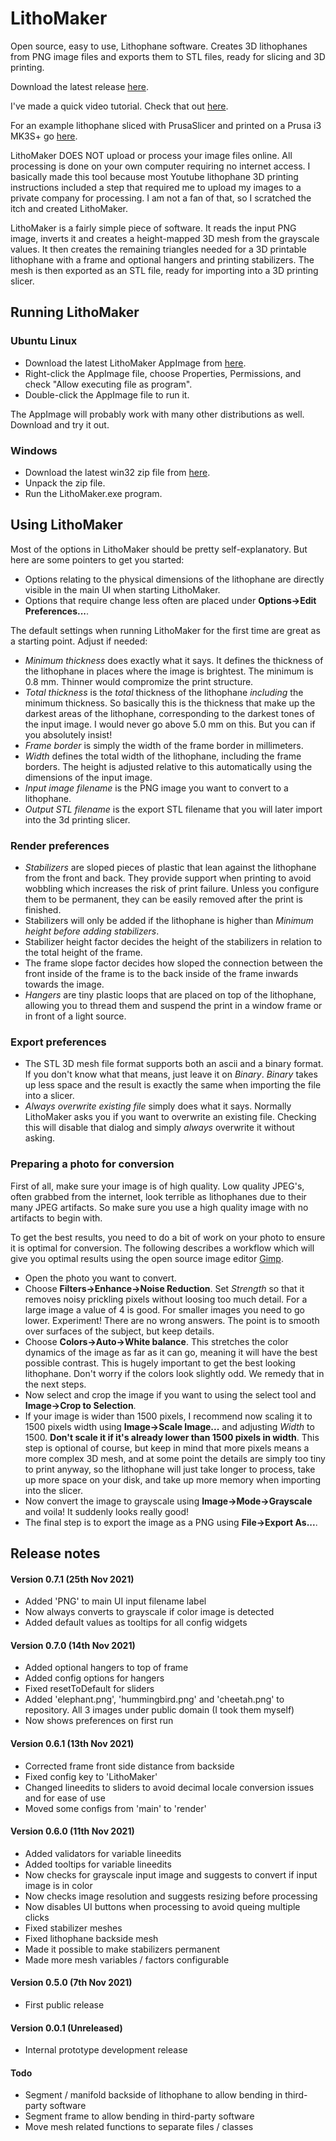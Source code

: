 # LithoMaker
Open source, easy to use, Lithophane software. Creates 3D lithophanes from PNG image files and exports them to STL files, ready for slicing and 3D printing.

Download the latest release [here](https://github.com/muldjord/lithomaker/releases).

I've made a quick video tutorial. Check that out [here](https://youtu.be/Bjbdk0XiiNY).

For an example lithophane sliced with PrusaSlicer and printed on a Prusa i3 MK3S+ go [here](https://youtu.be/mxQnZgb7caI).

LithoMaker DOES NOT upload or process your image files online. All processing is done on your own computer requiring no internet access. I basically made this tool because most Youtube lithophane 3D printing instructions included a step that required me to upload my images to a private company for processing. I am not a fan of that, so I scratched the itch and created LithoMaker.

LithoMaker is a fairly simple piece of software. It reads the input PNG image, inverts it and creates a height-mapped 3D mesh from the grayscale values. It then creates the remaining triangles needed for a 3D printable lithophane with a frame and optional hangers and printing stabilizers. The mesh is then exported as an STL file, ready for importing into a 3D printing slicer.

## Running LithoMaker
### Ubuntu Linux
* Download the latest LithoMaker AppImage from [here](https://github.com/muldjord/lithomaker/releases).
* Right-click the AppImage file, choose Properties, Permissions, and check "Allow executing file as program".
* Double-click the AppImage file to run it.

The AppImage will probably work with many other distributions as well. Download and try it out.

### Windows
* Download the latest win32 zip file from [here](https://github.com/muldjord/lithomaker/releases).
* Unpack the zip file.
* Run the LithoMaker.exe program.

## Using LithoMaker
Most of the options in LithoMaker should be pretty self-explanatory. But here are some pointers to get you started:
* Options relating to the physical dimensions of the lithophane are directly visible in the main UI when starting LithoMaker.
* Options that require change less often are placed under **Options->Edit Preferences...**.

The default settings when running LithoMaker for the first time are great as a starting point. Adjust if needed:
* *Minimum thickness* does exactly what it says. It defines the thickness of the lithophane in places where the image is brightest. The minimum is 0.8 mm. Thinner would compromize the print structure.
* *Total thickness* is the *total* thickness of the lithophane *including* the minimum thickness. So basically this is the thickness that make up the darkest areas of the lithophane, corresponding to the darkest tones of the input image. I would never go above 5.0 mm on this. But you can if you absolutely insist!
* *Frame border* is simply the width of the frame border in millimeters.
* *Width* defines the total width of the lithophane, including the frame borders. The height is adjusted relative to this automatically using the dimensions of the input image.
* *Input image filename* is the PNG image you want to convert to a lithophane.
* *Output STL filename* is the export STL filename that you will later import into the 3d printing slicer.

### Render preferences
* *Stabilizers* are sloped pieces of plastic that lean against the lithophane from the front and back. They provide support when printing to avoid wobbling which increases the risk of print failure. Unless you configure them to be permanent, they can be easily removed after the print is finished.
* Stabilizers will only be added if the lithophane is higher than *Minimum height before adding stabilizers*.
* Stabilizer height factor decides the height of the stabilizers in relation to the total height of the frame.
* The frame slope factor decides how sloped the connection between the front inside of the frame is to the back inside of the frame inwards towards the image.
* *Hangers* are tiny plastic loops that are placed on top of the lithophane, allowing you to thread them and suspend the print in a window frame or in front of a light source.

### Export preferences
* The STL 3D mesh file format supports both an ascii and a binary format. If you don't know what that means, just leave it on *Binary*. *Binary* takes up less space and the result is exactly the same when importing the file into a slicer.
* *Always overwrite existing file* simply does what it says. Normally LithoMaker asks you if you want to overwrite an existing file. Checking this will disable that dialog and simply *always* overwrite it without asking.

### Preparing a photo for conversion
First of all, make sure your image is of high quality. Low quality JPEG's, often grabbed from the internet, look terrible as lithophanes due to their many JPEG artifacts. So make sure you use a high quality image with no artifacts to begin with.

To get the best results, you need to do a bit of work on your photo to ensure it is optimal for conversion. The following describes a workflow which will give you optimal results using the open source image editor [Gimp](https://www.gimp.org/).
* Open the photo you want to convert.
* Choose **Filters->Enhance->Noise Reduction**. Set *Strength* so that it removes noisy prickling pixels without loosing too much detail. For a large image a value of 4 is good. For smaller images you need to go lower. Experiment! There are no wrong answers. The point is to smooth over surfaces of the subject, but keep details.
* Choose **Colors->Auto->White balance**. This stretches the color dynamics of the image as far as it can go, meaning it will have the best possible contrast. This is hugely important to get the best looking lithophane. Don't worry if the colors look slightly odd. We remedy that in the next steps.
* Now select and crop the image if you want to using the select tool and **Image->Crop to Selection**.
* If your image is wider than 1500 pixels, I recommend now scaling it to 1500 pixels width using **Image->Scale Image...** and adjusting *Width* to 1500. **Don't scale it if it's already lower than 1500 pixels in width**. This step is optional of course, but keep in mind that more pixels means a more complex 3D mesh, and at some point the details are simply too tiny to print anyway, so the lithophane will just take longer to process, take up more space on your disk, and take up more memory when importing into the slicer.
* Now convert the image to grayscale using **Image->Mode->Grayscale** and voila! It suddenly looks really good!
* The final step is to export the image as a PNG using **File->Export As...**.

## Release notes

#### Version 0.7.1 (25th Nov 2021)
* Added 'PNG' to main UI input filename label
* Now always converts to grayscale if color image is detected
* Added default values as tooltips for all config widgets

#### Version 0.7.0 (14th Nov 2021)
* Added optional hangers to top of frame
* Added config options for hangers
* Fixed resetToDefault for sliders
* Added 'elephant.png', 'hummingbird.png' and 'cheetah.png' to repository. All 3 images under public domain (I took them myself)
* Now shows preferences on first run

#### Version 0.6.1 (13th Nov 2021)
* Corrected frame front side distance from backside
* Fixed config key to 'LithoMaker'
* Changed lineedits to sliders to avoid decimal locale conversion issues and for ease of use
* Moved some configs from 'main' to 'render'

#### Version 0.6.0 (11th Nov 2021)
* Added validators for variable lineedits
* Added tooltips for variable lineedits
* Now checks for grayscale input image and suggests to convert if input image is in color
* Now checks image resolution and suggests resizing before processing
* Now disables UI buttons when processing to avoid queing multiple clicks
* Fixed stabilizer meshes
* Fixed lithophane backside mesh
* Made it possible to make stabilizers permanent
* Made more mesh variables / factors configurable

#### Version 0.5.0 (7th Nov 2021)
* First public release

#### Version 0.0.1 (Unreleased)
* Internal prototype development release

#### Todo
* Segment / manifold backside of lithophane to allow bending in third-party software
* Segment frame to allow bending in third-party software
* Move mesh related functions to separate files / classes
